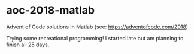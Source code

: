 # aoc-2018-matlab
Advent of Code solutions in Matlab (see: https://adventofcode.com/2018)

Trying some recreational programming! I started late but am planning to finish all 25 days.
